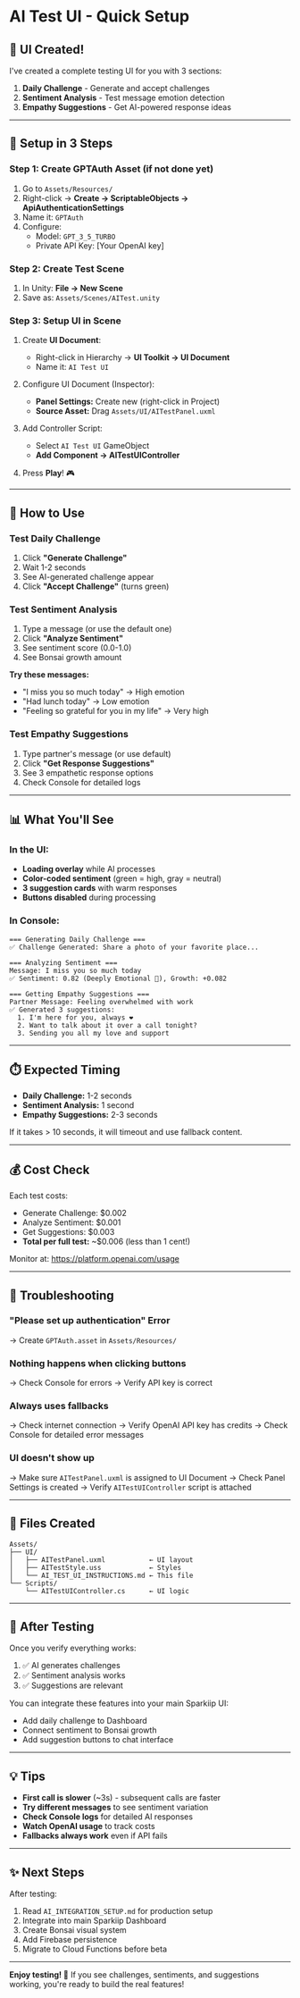 # AI Test UI - Quick Setup

## 🎨 UI Created!

I've created a complete testing UI for you with 3 sections:
1. **Daily Challenge** - Generate and accept challenges
2. **Sentiment Analysis** - Test message emotion detection
3. **Empathy Suggestions** - Get AI-powered response ideas

---

## 🚀 Setup in 3 Steps

### Step 1: Create GPTAuth Asset (if not done yet)
1. Go to `Assets/Resources/`
2. Right-click → **Create → ScriptableObjects → ApiAuthenticationSettings**
3. Name it: `GPTAuth`
4. Configure:
   - Model: `GPT_3_5_TURBO`
   - Private API Key: [Your OpenAI key]

### Step 2: Create Test Scene
1. In Unity: **File → New Scene**
2. Save as: `Assets/Scenes/AITest.unity`

### Step 3: Setup UI in Scene
1. Create **UI Document**:
   - Right-click in Hierarchy → **UI Toolkit → UI Document**
   - Name it: `AI Test UI`

2. Configure UI Document (Inspector):
   - **Panel Settings:** Create new (right-click in Project)
   - **Source Asset:** Drag `Assets/UI/AITestPanel.uxml`

3. Add Controller Script:
   - Select `AI Test UI` GameObject
   - **Add Component → AITestUIController**

4. Press **Play**! 🎮

---

## 🎯 How to Use

### Test Daily Challenge
1. Click **"Generate Challenge"**
2. Wait 1-2 seconds
3. See AI-generated challenge appear
4. Click **"Accept Challenge"** (turns green)

### Test Sentiment Analysis
1. Type a message (or use the default one)
2. Click **"Analyze Sentiment"**
3. See sentiment score (0.0-1.0)
4. See Bonsai growth amount

**Try these messages:**
- "I miss you so much today" → High emotion
- "Had lunch today" → Low emotion
- "Feeling so grateful for you in my life" → Very high

### Test Empathy Suggestions
1. Type partner's message (or use default)
2. Click **"Get Response Suggestions"**
3. See 3 empathetic response options
4. Check Console for detailed logs

---

## 📊 What You'll See

### In the UI:
- **Loading overlay** while AI processes
- **Color-coded sentiment** (green = high, gray = neutral)
- **3 suggestion cards** with warm responses
- **Buttons disabled** during processing

### In Console:
```
=== Generating Daily Challenge ===
✅ Challenge Generated: Share a photo of your favorite place...

=== Analyzing Sentiment ===
Message: I miss you so much today
✅ Sentiment: 0.82 (Deeply Emotional 💖), Growth: +0.082

=== Getting Empathy Suggestions ===
Partner Message: Feeling overwhelmed with work
✅ Generated 3 suggestions:
  1. I'm here for you, always ❤️
  2. Want to talk about it over a call tonight?
  3. Sending you all my love and support
```

---

## ⏱️ Expected Timing

- **Daily Challenge:** 1-2 seconds
- **Sentiment Analysis:** 1 second
- **Empathy Suggestions:** 2-3 seconds

If it takes > 10 seconds, it will timeout and use fallback content.

---

## 💰 Cost Check

Each test costs:
- Generate Challenge: $0.002
- Analyze Sentiment: $0.001
- Get Suggestions: $0.003
- **Total per full test:** ~$0.006 (less than 1 cent!)

Monitor at: https://platform.openai.com/usage

---

## 🐛 Troubleshooting

### "Please set up authentication" Error
→ Create `GPTAuth.asset` in `Assets/Resources/`

### Nothing happens when clicking buttons
→ Check Console for errors
→ Verify API key is correct

### Always uses fallbacks
→ Check internet connection
→ Verify OpenAI API key has credits
→ Check Console for detailed error messages

### UI doesn't show up
→ Make sure `AITestPanel.uxml` is assigned to UI Document
→ Check Panel Settings is created
→ Verify `AITestUIController` script is attached

---

## 🎨 Files Created

```
Assets/
├── UI/
│   ├── AITestPanel.uxml           ← UI layout
│   ├── AITestStyle.uss            ← Styles
│   └── AI_TEST_UI_INSTRUCTIONS.md ← This file
└── Scripts/
    └── AITestUIController.cs      ← UI logic
```

---

## 🔄 After Testing

Once you verify everything works:
1. ✅ AI generates challenges
2. ✅ Sentiment analysis works
3. ✅ Suggestions are relevant

You can integrate these features into your main Sparkiip UI:
- Add daily challenge to Dashboard
- Connect sentiment to Bonsai growth
- Add suggestion buttons to chat interface

---

## 💡 Tips

- **First call is slower** (~3s) - subsequent calls are faster
- **Try different messages** to see sentiment variation
- **Check Console logs** for detailed AI responses
- **Watch OpenAI usage** to track costs
- **Fallbacks always work** even if API fails

---

## ✨ Next Steps

After testing:
1. Read `AI_INTEGRATION_SETUP.md` for production setup
2. Integrate into main Sparkiip Dashboard
3. Create Bonsai visual system
4. Add Firebase persistence
5. Migrate to Cloud Functions before beta

---

**Enjoy testing! 🚀** If you see challenges, sentiments, and suggestions working, you're ready to build the real features!

